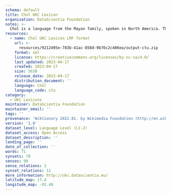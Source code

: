 ```yaml
---
schema: default
title: Chol UKC Lexicon
organization: DataScientia Foundation
notes: >-
  Chol is a language from the Mayan family, spoken in North America. The UKC Lexicon of Chol is represented as a lexico-semantic network. It consists of words, word senses, synsets, as well as sense-level and synset-level relationships.
resources:
  - name: Chol UKC Lexicon LMF format
    url: >-
      resources/9212495e-783b-41ac-858d-9b76c2c406ea/output-ctu.zip
    format: xml
    license: https://creativecommons.org/licenses/by-nc-sa/4.0/
    last_updated: 2023-04-17
    created: 2023-04-17
    size: 5638
    release_date: 2023-04-17
    distribution_document: ''
    language: Chol
    language_code: ctu
category:
  - UKC Lexicons
maintainer: DataScientia Foundation
maintainer_email: ''
tags: ''
provenance: 'Wiktionary 2022.01. by Wikimedia Foundation (http://en.wiktionary.org); CogNet 2.1 by Khuyagbaatar Batsuren, National University of Mongolia (http://cognet.ukc.disi.unitn.it); UniMet: Universal Metonymy 1.0 by Temuulen Khishigsuren and Gábor Bella (http://ukc.disi.unitn.it/index.php/metonymy/); Native Languages of the Americas 2021.11. by Laura Redish and Orrin Lewis (http://www.native-languages.org); Princeton WordNet 2.1 by Princeton University (https://wordnet.princeton.edu)'
version: '1.0'
dataset_level: Language Level (L1-2)
dataset_access: Open Access
dataset_description: ''
landing_page: ''
date_of_collection: ''
words: 71
synsets: 78
senses: 90
sense_relations: 2
synset_relations: 11
more_information: http://ukc.datascientia.eu/
latitude_map: 17.4
longitude_map: -92.48
---
```


